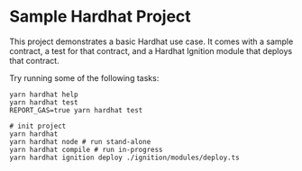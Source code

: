 # Sample Hardhat Project

This project demonstrates a basic Hardhat use case. It comes with a sample contract, a test for that contract, and a Hardhat Ignition module that deploys that contract.

Try running some of the following tasks:

```shell
yarn hardhat help
yarn hardhat test
REPORT_GAS=true yarn hardhat test

# init project
yarn hardhat
yarn hardhat node # run stand-alone
yarn hardhat compile # run in-progress
yarn hardhat ignition deploy ./ignition/modules/deploy.ts
```
